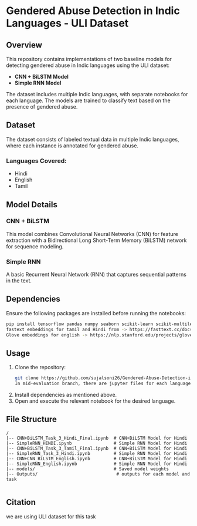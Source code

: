 # Gendered Abuse Detection in Indic Languages - ULI Dataset

## Overview
This repository contains implementations of two baseline models for detecting gendered abuse in Indic languages using the ULI dataset:
- **CNN + BiLSTM Model**
- **Simple RNN Model**

The dataset includes multiple Indic languages, with separate notebooks for each language. The models are trained to classify text based on the presence of gendered abuse.

## Dataset
The dataset consists of labeled textual data in multiple Indic languages, where each instance is annotated for gendered abuse.

### Languages Covered:
- Hindi
- English
- Tamil

## Model Details
### CNN + BiLSTM
This model combines Convolutional Neural Networks (CNN) for feature extraction with a Bidirectional Long Short-Term Memory (BiLSTM) network for sequence modeling.

### Simple RNN
A basic Recurrent Neural Network (RNN) that captures sequential patterns in the text.

## Dependencies
Ensure the following packages are installed before running the notebooks:
```bash
pip install tensorflow pandas numpy seaborn scikit-learn scikit-multilearn
fastext embeddings for tamil and Hindi from -> https://fasttext.cc/docs/en/crawl-vectors.html
Glove embeddings for english -> https://nlp.stanford.edu/projects/glove/
```

## Usage
1. Clone the repository:
   ```bash
   git clone https://github.com/sujalsoni26/Gendered-Abuse-Detection-in-Indic-Languages
   In mid-evaluation branch, there are jupyter files for each languages and each model which can be used.
   ```
2. Install dependencies as mentioned above.
3. Open and execute the relevant notebook for the desired language.

## File Structure
```
/
|-- CNN+BiLSTM_Task_3_Hindi_Final.ipynb  # CNN+BiLSTM Model for Hindi
|-- SimpleRNN_HINDI.ipynb                # Simple RNN Model for Hindi
|-- CNN+BiLSTM_Task_3_Tamil_Final.ipynb  # CNN+BiLSTM Model for Hindi
|-- SimpleRNN_Task_3_Hindi.ipynb         # Simple RNN Model for Hindi
|-- CNN+CNN_BiLSTM_English.ipynb         # CNN+BiLSTM Model for Hindi
|-- SimpleRNN_English.ipynb              # Simple RNN Model for Hindi
|-- models/                              # Saved model weights 
|-- Outputs/                              # outputs for each model and task 


```

## Citation
we are using ULI dataset for this task
```

